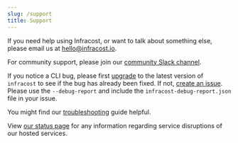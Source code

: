 ```yaml
---
slug: /support
title: Support
---
```


If you need help using Infracost, or want to talk about something else, please email us at [hello@infracost.io](mailto:hello@infracost.io).

For community support, please join our [community Slack channel](https://www.infracost.io/community-chat).

If you notice a CLI bug, please first [upgrade](/#installation) to the latest version of `infracost` to see if the bug has already been fixed. If not, [create an issue](https://github.com/infracost/infracost/issues/new/choose). Please use the `--debug-report` and include the `infracost-debug-report.json` file in your issue.

You might find our [troubleshooting](/docs/troubleshooting) guide helpful.

View [our status page](https://status.infracost.io) for any information regarding service disruptions of our hosted services.
